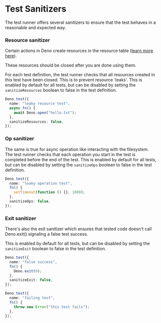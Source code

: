 # Test Sanitizers

The test runner offers several sanitizers to ensure that the test behaves in a
reasonable and expected way.

### Resource sanitizer

Certain actions in Deno create resources in the resource table
([learn more here](./contributing/architecture.md)).

These resources should be closed after you are done using them.

For each test definition, the test runner checks that all resources created in
this test have been closed. This is to prevent resource 'leaks'. This is enabled
by default for all tests, but can be disabled by setting the `sanitizeResources`
boolean to false in the test definition.

```ts
Deno.test({
  name: "leaky resource test",
  async fn() {
    await Deno.open("hello.txt");
  },
  sanitizeResources: false,
});
```

### Op sanitizer

The same is true for async operation like interacting with the filesystem. The
test runner checks that each operation you start in the test is completed before
the end of the test. This is enabled by default for all tests, but can be
disabled by setting the `sanitizeOps` boolean to false in the test definition.

```ts
Deno.test({
  name: "leaky operation test",
  fn() {
    setTimeout(function () {}, 1000);
  },
  sanitizeOps: false,
});
```

### Exit sanitizer

There's also the exit sanitizer which ensures that tested code doesn't call
Deno.exit() signaling a false test success.

This is enabled by default for all tests, but can be disabled by setting the
`sanitizeExit` boolean to false in the test definition.

```ts
Deno.test({
  name: "false success",
  fn() {
    Deno.exit(0);
  },
  sanitizeExit: false,
});

Deno.test({
  name: "failing test",
  fn() {
    throw new Error("this test fails");
  },
});
```
